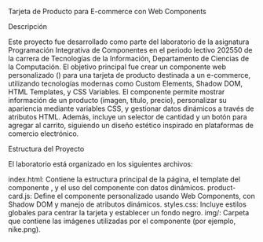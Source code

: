 Tarjeta de Producto para E-commerce con Web Components

Descripción  

Este proyecto fue desarrollado como parte del laboratorio de la asignatura Programación Integrativa de Componentes en el periodo lectivo 202550 de la carrera de Tecnologías de la Información, Departamento de Ciencias de la Computación. El objetivo principal fue crear un componente web personalizado (<product-card>) para una tarjeta de producto destinada a un e-commerce, utilizando tecnologías modernas como Custom Elements, Shadow DOM, HTML Templates, y CSS Variables. El componente permite mostrar información de un producto (imagen, título, precio), personalizar su apariencia mediante variables CSS, y gestionar datos dinámicos a través de atributos HTML. Además, incluye un selector de cantidad y un botón para agregar al carrito, siguiendo un diseño estético inspirado en plataformas de comercio electrónico.

Estructura del Proyecto

El laboratorio está organizado en los siguientes archivos:

index.html: Contiene la estructura principal de la página, el template del componente <product-card>, y el uso del componente con datos dinámicos.
product-card.js: Define el componente personalizado <product-card> usando Web Components, con Shadow DOM y manejo de atributos dinámicos.
styles.css: Incluye estilos globales para centrar la tarjeta y establecer un fondo negro.
img/: Carpeta que contiene las imágenes utilizadas por el componente (por ejemplo, nike.png).
